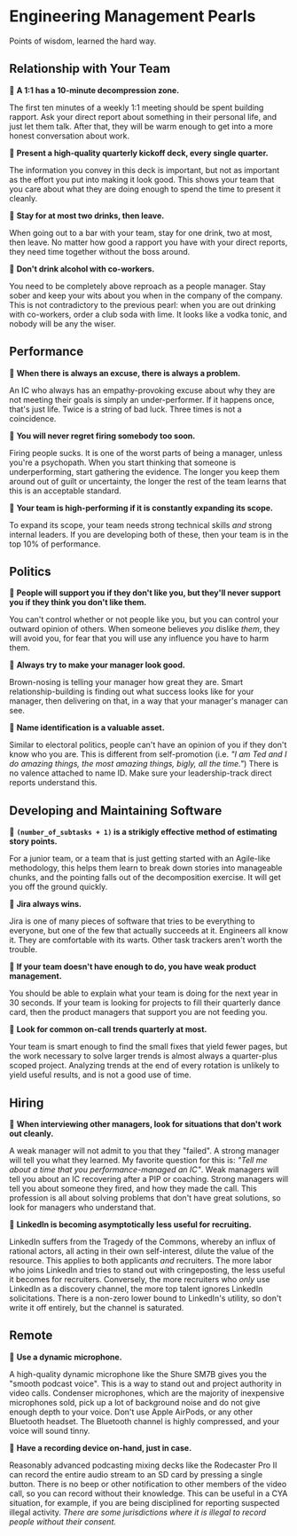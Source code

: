 # Engineering Management Pearls
Points of wisdom, learned the hard way.

## Relationship with Your Team
🦪 **A 1:1 has a 10-minute decompression zone.**

The first ten minutes of a weekly 1:1 meeting should be spent building rapport. Ask your direct report about something in their personal life, and just let them talk. After that, they will be warm enough to get into a more honest conversation about work.

🦪 **Present a high-quality quarterly kickoff deck, every single quarter.**

The information you convey in this deck is important, but not as important as the effort you put into making it look good. This shows your team that you care about what they are doing enough to spend the time to present it cleanly.

🦪 **Stay for at most two drinks, then leave.**

When going out to a bar with your team, stay for one drink, two at most, then leave. No matter how good a rapport you have with your direct reports, they need time together without the boss around.

🦪 **Don't drink alcohol with co-workers.**

You need to be completely above reproach as a people manager. Stay sober and keep your wits about you when in the company of the company. This is not contradictory to the previous pearl: when you are out drinking with co-workers, order a club soda with lime. It looks like a vodka tonic, and nobody will be any the wiser.

## Performance
🦪 **When there is always an excuse, there is always a problem.**

An IC who always has an empathy-provoking excuse about why they are not meeting their goals is simply an under-performer. If it happens once, that's just life. Twice is a string of bad luck. Three times is not a coincidence.

🦪 **You will never regret firing somebody too soon.**

Firing people sucks. It is one of the worst parts of being a manager, unless you're a psychopath. When you start thinking that someone is underperforming, start gathering the evidence. The longer you keep them around out of guilt or uncertainty, the longer the rest of the team learns that this is an acceptable standard.

🦪 **Your team is high-performing if it is constantly expanding its scope.**

To expand its scope, your team needs strong technical skills _and_ strong internal leaders. If you are developing both of these, then your team is in the top 10% of performance.

## Politics
🦪 **People will support you if they don't like you, but they'll never support you if they think you don't like them.**

You can't control whether or not people like you, but you can control your outward opinion of others. When someone believes _you_ dislike _them_, they will avoid you, for fear that you will use any influence you have to harm them.

🦪 **Always try to make your manager look good.**

Brown-nosing is telling your manager how great they are. Smart relationship-building is finding out what success looks like for your manager, then delivering on that, in a way that your manager's manager can see. 

🦪 **Name identification is a valuable asset.**

Similar to electoral politics, people can't have an opinion of you if they don't know who you are. This is different from self-promotion (i.e. _"I am Ted and I do amazing things, the most amazing things, bigly, all the time."_) There is no valence attached to name ID. Make sure your leadership-track direct reports understand this.

## Developing and Maintaining Software
🦪 **`(number_of_subtasks + 1)` is a strikigly effective method of estimating story points.**

For a junior team, or a team that is just getting started with an Agile-like methodology, this helps them learn to break down stories into manageable chunks, and the pointing falls out of the decomposition exercise. It will get you off the ground quickly.

🦪 **Jira always wins.**

Jira is one of many pieces of software that tries to be everything to everyone, but one of the few that actually succeeds at it. Engineers all know it. They are comfortable with its warts. Other task trackers aren't worth the trouble.

🦪 **If your team doesn't have enough to do, you have weak product management.**

You should be able to explain what your team is doing for the next year in 30 seconds. If your team is looking for projects to fill their quarterly dance card, then the product managers that support you are not feeding you.

🦪 **Look for common on-call trends quarterly at most.**

Your team is smart enough to find the small fixes that yield fewer pages, but the work necessary to solve larger trends is almost always a quarter-plus scoped project. Analyzing trends at the end of every rotation is unlikely to yield useful results, and is not a good use of time.

## Hiring
🦪 **When interviewing other managers, look for situations that don't work out cleanly.**

A weak manager will not admit to you that they "failed". A strong manager will tell you what they learned. My favorite question for this is: _"Tell me about a time that you performance-managed an IC"_. Weak managers will tell you about an IC recovering after a PIP or coaching. Strong managers will tell you about someone they fired, and how they made the call. This profession is all about solving problems that don't have great solutions, so look for managers who understand that.

🦪 **LinkedIn is becoming asymptotically less useful for recruiting.**

LinkedIn suffers from the Tragedy of the Commons, whereby an influx of rational actors, all acting in their own self-interest, dilute the value of the resource. This applies to both applicants _and_ recruiters. The more labor who joins LinkedIn and tries to stand out with cringeposting, the less useful it becomes for recruiters. Conversely, the more recruiters who _only_ use LinkedIn as a discovery channel, the more top talent ignores LinkedIn solicitations. There is a non-zero lower bound to LinkedIn's utility, so don't write it off entirely, but the channel is saturated.

## Remote
🦪 **Use a dynamic microphone.**

A high-quality dynamic microphone like the Shure SM7B gives you the "smooth podcast voice". This is a way to stand out and project authority in video calls. Condenser microphones, which are the majority of inexpensive microphones sold, pick up a lot of background noise and do not give enough depth to your voice. Don't use Apple AirPods, or any other Bluetooth headset. The Bluetooth channel is highly compressed, and your voice will sound tinny.

🦪 **Have a recording device on-hand, just in case.**

Reasonably advanced podcasting mixing decks like the Rodecaster Pro II can record the entire audio stream to an SD card by pressing a single button. There is no beep or other notification to other members of the video call, so you can record without their knowledge. This can be useful in a CYA situation, for example, if you are being disciplined for reporting suspected illegal activity. _There are some jurisdictions where it is illegal to record people without their consent._
